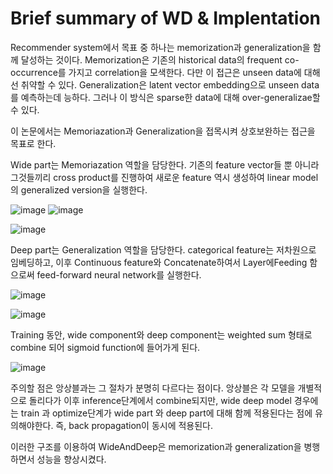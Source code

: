 # Brief summary of WD & Implentation

Recommender system에서 목표 중 하나는 memorization과 generalization을 함께 달성하는 것이다.
Memorization은 기존의 historical data의 frequent co-occurrence를 가지고 correlation을 모색한다. 다만 이 접근은 unseen data에 대해선 취약할 수 있다.
Generalization은 latent vector embedding으로 unseen data를 예측하는데 능하다. 그러나 이 방식은 sparse한 data에 대해 over-generalizae할 수 있다.

이 논문에서는 Memoriazation과 Generalization을 접목시켜 상호보완하는 접근을 목표로 한다.

Wide part는 Memoriazation 역할을 담당한다. 기존의 feature vector들 뿐 아니라 그것들끼리 cross product를 진행하여 새로운 feature 역시 생성하여 linear model의 generalized version을 실행한다. 

![image](https://github.com/ParkSangmin3246/2023_DSAIL_INTERNSHIP/assets/68985719/de0e6a16-a1a1-460d-9e8b-62dc8f024f89)
![image](https://github.com/ParkSangmin3246/2023_DSAIL_INTERNSHIP/assets/68985719/2e8c3476-5c46-48c5-81e9-2f665d9b556d)

![image](https://github.com/ParkSangmin3246/2023_DSAIL_INTERNSHIP/assets/68985719/54de2b00-4fcb-4249-ae35-18fdae4e9161)


Deep part는 Generalization 역할을 담당한다. categorical feature는 저차원으로 임베딩하고, 이후 Continuous feature와 Concatenate하여서 Layer에Feeding 함으로써 feed-forward neural network를 실행한다.

![image](https://github.com/ParkSangmin3246/2023_DSAIL_INTERNSHIP/assets/68985719/283795be-63ca-4812-ac80-8aa56f542e31)

![image](https://github.com/ParkSangmin3246/2023_DSAIL_INTERNSHIP/assets/68985719/2177b121-7cbd-4d13-b191-fe20d30282e2)


Training 동안, wide component와 deep component는 weighted sum 형태로 combine 되어 sigmoid function에 들어가게 된다. 

![image](https://github.com/ParkSangmin3246/2023_DSAIL_INTERNSHIP/assets/68985719/3b02cfa7-c1a4-493d-bb08-cc85144b1e09)

주의할 점은 앙상블과는 그 절차가 분명히 다르다는 점이다. 앙상블은 각 모델을 개별적으로 돌리다가 이후 inference단계에서 combine되지만, wide deep model 경우에는 train 과 optimize단계가 wide part 와 deep part에 대해 함께 적용된다는 점에 유의해야한다. 즉, back propagation이 동시에 적용된다.

이러한 구조를 이용하여 WideAndDeep은 memorization과 generalization을 병행하면서 성능을 향상시켰다.

